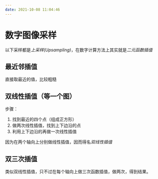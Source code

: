 ```yaml
---
date: 2021-10-08 11:04:46
---
```

# 数字图像采样
以下采样都是*上采样(Upsampling)*，在数字计算方法上其实就是*二元函数插值*

## 最近邻插值
直接取最近的值，比较粗糙

## 双线性插值（等一个图）
步骤：
1. 找到最近的四个点（组成正方形）
2. 做两次线性插值，找到上下边沿的点
3. 利用上下边沿的再做一次线性插值

因为在两个轴向上分别做线性插值，因而得名*双线性插值*

## 双三次插值

类似双线性插值，只不过在每个轴向上做三次函数插值，做两次，得到结果。